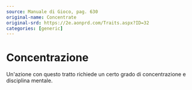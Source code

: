 ```yaml
---
source: Manuale di Gioco, pag. 630
original-name: Concentrate
original-srd: https://2e.aonprd.com/Traits.aspx?ID=32
categories: [generic]
---
```


# Concentrazione

Un'azione con questo tratto richiede un certo grado di concentrazione e
disciplina mentale.
